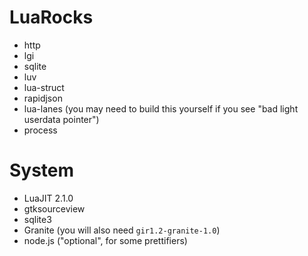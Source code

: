 # LuaRocks

- http
- lgi
- sqlite
- luv
- lua-struct
- rapidjson
- lua-lanes (you may need to build this yourself if you see "bad light userdata pointer")
- process

# System

- LuaJIT 2.1.0
- gtksourceview
- sqlite3
- Granite (you will also need `gir1.2-granite-1.0`)
- node.js ("optional", for some prettifiers)
